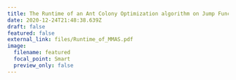 ```yaml
---
title: The Runtime of an Ant Colony Optimization algorithm on Jump Functions
date: 2020-12-24T21:48:38.639Z
draft: false
featured: false
external_link: files/Runtime_of_MMAS.pdf
image:
  filename: featured
  focal_point: Smart
  preview_only: false
---
```

